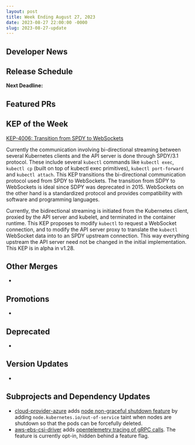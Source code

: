 ```yaml
---
layout: post
title: Week Ending August 27, 2023
date: 2023-08-27 22:00:00 -0000
slug: 2023-08-27-update
---
```


## Developer News


## Release Schedule

**Next Deadline:**


## Featured PRs


## KEP of the Week

[KEP-4006: Transition from SPDY to WebSockets](https://github.com/kubernetes/enhancements/tree/master/keps/sig-api-machinery/4006-transition-spdy-to-websockets)

Currently the communication involving bi-directional streaming between several Kubernetes clients and the API server is done through SPDY/3.1 protocol. These include several `kubectl` commands like `kubectl exec`, `kubectl cp` (built on top of kubectl exec primitives), `kubectl port-forward` and `kubectl attach`. This KEP transitions the bi-directional communication protocol used from SPDY to WebSockets. The transition from SDPY to  WebSockets is ideal since SDPY was deprecated in 2015. WebSockets on the other hand is a standardized protocol and provides compatibility with software and programming languages. 

Currently, the bidirectional streaming is initiated from the Kubernetes client, proxied by the API server and kubelet, and terminated in the container runtime. This KEP proposes to modify `kubectl` to request a WebSocket connection, and to modify the API server proxy to translate the `kubectl` WebSocket data into to an SPDY upstream connection. This way everything upstream the API server need not be changed in the initial implementation. This KEP is in alpha in v1.28.

## Other Merges

*

## Promotions

*

## Deprecated

*

## Version Updates

*

## Subprojects and Dependency Updates

- [cloud-provider-azure](https://github.com/kubernetes-sigs/cloud-provider-azure) adds [node non-graceful shutdown feature](https://github.com/kubernetes-sigs/cloud-provider-azure/pull/4508) by adding `node.kubernetes.io/out-of-service` taint when nodes are shutdown so that the pods can be forcefully deleted.
- [aws-ebs-csi-driver](https://github.com/kubernetes-sigs/aws-ebs-csi-driver) adds [opentelemetry tracing of gRPC calls](https://github.com/kubernetes-sigs/aws-ebs-csi-driver/pull/1714). The feature is currently opt-in, hidden behind a feature flag.